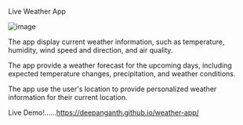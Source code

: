Live Weather App

![image](https://github.com/deepanganth/weather-app/assets/83934355/2e2d9aa9-171c-444b-9f02-48c00a4e31fd)

The app display current weather information, such as temperature, humidity, wind speed and direction, and air quality.

The app provide a weather forecast for the upcoming days, including expected temperature changes, precipitation, and weather conditions.

The app use the user's location to provide personalized weather information for their current location.

Live Demo!......https://deepanganth.github.io/weather-app/
